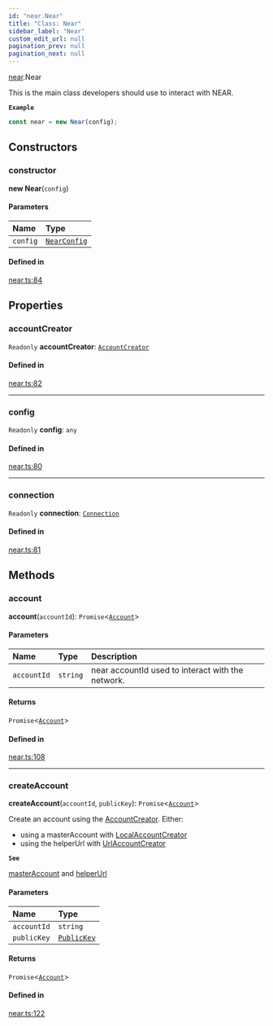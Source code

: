 ```yaml
---
id: "near.Near"
title: "Class: Near"
sidebar_label: "Near"
custom_edit_url: null
pagination_prev: null
pagination_next: null
---
```


[near](../modules/near.md).Near

This is the main class developers should use to interact with NEAR.

**`Example`**

```js
const near = new Near(config);
```

## Constructors

### constructor

**new Near**(`config`)

#### Parameters

| Name | Type |
| :------ | :------ |
| `config` | [`NearConfig`](../interfaces/near.NearConfig.md) |

#### Defined in

[near.ts:84](https://github.com/maxhr/near--near-api-js/blob/57fed346/packages/near-api-js/src/near.ts#L84)

## Properties

### accountCreator

 `Readonly` **accountCreator**: [`AccountCreator`](account_creator.AccountCreator.md)

#### Defined in

[near.ts:82](https://github.com/maxhr/near--near-api-js/blob/57fed346/packages/near-api-js/src/near.ts#L82)

___

### config

 `Readonly` **config**: `any`

#### Defined in

[near.ts:80](https://github.com/maxhr/near--near-api-js/blob/57fed346/packages/near-api-js/src/near.ts#L80)

___

### connection

 `Readonly` **connection**: [`Connection`](connection.Connection.md)

#### Defined in

[near.ts:81](https://github.com/maxhr/near--near-api-js/blob/57fed346/packages/near-api-js/src/near.ts#L81)

## Methods

### account

**account**(`accountId`): `Promise`<[`Account`](account.Account.md)\>

#### Parameters

| Name | Type | Description |
| :------ | :------ | :------ |
| `accountId` | `string` | near accountId used to interact with the network. |

#### Returns

`Promise`<[`Account`](account.Account.md)\>

#### Defined in

[near.ts:108](https://github.com/maxhr/near--near-api-js/blob/57fed346/packages/near-api-js/src/near.ts#L108)

___

### createAccount

**createAccount**(`accountId`, `publicKey`): `Promise`<[`Account`](account.Account.md)\>

Create an account using the [AccountCreator](account_creator.AccountCreator.md). Either:
* using a masterAccount with [LocalAccountCreator](account_creator.LocalAccountCreator.md)
* using the helperUrl with [UrlAccountCreator](account_creator.UrlAccountCreator.md)

**`See`**

[masterAccount](../interfaces/near.NearConfig.md#masteraccount) and [helperUrl](../interfaces/near.NearConfig.md#helperurl)

#### Parameters

| Name | Type |
| :------ | :------ |
| `accountId` | `string` |
| `publicKey` | [`PublicKey`](utils_key_pair.PublicKey.md) |

#### Returns

`Promise`<[`Account`](account.Account.md)\>

#### Defined in

[near.ts:122](https://github.com/maxhr/near--near-api-js/blob/57fed346/packages/near-api-js/src/near.ts#L122)
